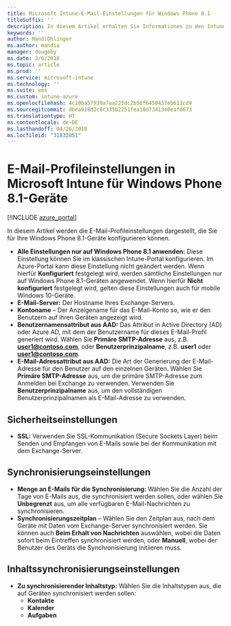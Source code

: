 ```yaml
---
title: Microsoft Intune-E-Mail-Einstellungen für Windows Phone 8.1
titleSuffix: ''
description: In diesem Artikel erhalten Sie Informationen zu den Intune-Einstellungen, die Sie zum Konfigurieren von E-Mail-Verbindungen auf Windows Phone 8.1-Geräten verwenden können.
keywords: ''
author: MandiOhlinger
ms.author: mandia
manager: dougeby
ms.date: 3/6/2018
ms.topic: article
ms.prod: ''
ms.service: microsoft-intune
ms.technology: ''
ms.suite: ems
ms.custom: intune-azure
ms.openlocfilehash: 4c10ba57930a7aa22fdc2b56f6450437eb613cd9
ms.sourcegitcommit: dbea918d2c0c335b2251fea18d7341340eafd673
ms.translationtype: HT
ms.contentlocale: de-DE
ms.lasthandoff: 04/26/2018
ms.locfileid: "31832851"
---
```

# <a name="email-profile-settings-in-microsoft-intune-for-devices-running-windows-phone-81"></a>E-Mail-Profileinstellungen in Microsoft Intune für Windows Phone 8.1-Geräte

[!INCLUDE [azure_portal](./includes/azure_portal.md)]

In diesem Artikel werden die E-Mail-Profileinstellungen dargestellt, die Sie für Ihre Windows Phone 8.1-Geräte konfigurieren können.


- **Alle Einstellungen nur auf Windows Phone 8.1 anwenden:** Diese Einstellung können Sie im klassischen Intune-Portal konfigurieren. Im Azure-Portal kann diese Einstellung nicht geändert werden. Wenn hierfür **Konfiguriert** festgelegt wird, werden sämtliche Einstellungen nur auf Windows Phone 8.1-Geräten angewendet. Wenn hierfür **Nicht konfiguriert** festgelegt wird, gelten diese Einstellungen auch für mobile Windows 10-Geräte.
- **E-Mail-Server:** Der Hostname Ihres Exchange-Servers.
- **Kontoname** – Der Anzeigename für das E-Mail-Konto so, wie er den Benutzern auf ihren Geräten angezeigt wird.
- **Benutzernamensattribut aus AAD:** Das Attribut in Active Directory (AD) oder Azure AD, mit dem der Benutzername für dieses E-Mail-Profil generiert wird. Wählen Sie **Primäre SMTP-Adresse** aus, z.B. **user1@contoso.com**, oder **Benutzerprinzipalname**, z.B. **user1** oder **user1@contoso.com**.
- **E-Mail-Adressattribut aus AAD:** Die Art der Generierung der E-Mail-Adresse für den Benutzer auf den einzelnen Geräten. Wählen Sie **Primäre SMTP-Adresse** aus, um die primäre SMTP-Adresse zum Anmelden bei Exchange zu verwenden. Verwenden Sie **Benutzerprinzipalname** aus, um den vollständigen Benutzerprinzipalnamen als E-Mail-Adresse zu verwenden.


## <a name="security-settings"></a>Sicherheitseinstellungen

- **SSL:** Verwenden Sie SSL-Kommunikation (Secure Sockets Layer) beim Senden und Empfangen von E-Mails sowie bei der Kommunikation mit dem Exchange-Server.



## <a name="synchronization-settings"></a>Synchronisierungseinstellungen

- **Menge an E-Mails für die Synchronisierung:** Wählen Sie die Anzahl der Tage von E-Mails aus, die synchronisiert werden sollen, oder wählen Sie **Unbegrenzt** aus, um alle verfügbaren E-Mail-Nachrichten zu synchronisieren.
- **Synchronisierungszeitplan** – Wählen Sie den Zeitplan aus, nach dem Geräte mit Daten vom Exchange-Server synchronisiert werden. Sie können auch **Beim Erhalt von Nachrichten** auswählen, wobei die Daten sofort beim Eintreffen synchronisiert werden, oder **Manuell**, wobei der Benutzer des Geräts die Synchronisierung initiieren muss.

## <a name="content-sync-settings"></a>Inhaltssynchronisierungseinstellungen

- **Zu synchronisierender Inhaltstyp:** Wählen Sie die Inhaltstypen aus, die auf Geräten synchronisiert werden sollen:
    - **Kontakte**
    - **Kalender**
    - **Aufgaben**
